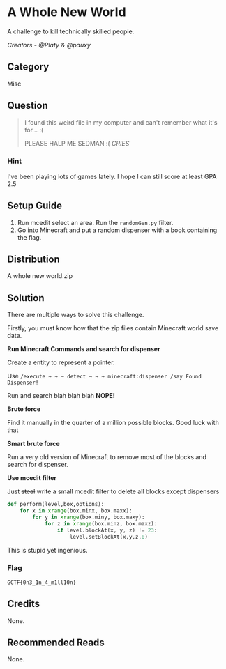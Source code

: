 # A Whole New World
A challenge to kill technically skilled people.

<i>Creators - @Platy &amp; @pauxy</i>

## Category
Misc

## Question
>I found this weird file in my computer and can't remember what it's for... :(
>
>PLEASE HALP ME SEDMAN :( *CRIES*

### Hint
I've been playing lots of games lately. I hope I can still score at least GPA 2.5

## Setup Guide
1. Run mcedit select an area. Run the `randomGen.py` filter.
2. Go into Minecraft and put a random dispenser with a book containing the flag.


## Distribution
A whole new world.zip

## Solution
There are multiple ways to solve this challenge.

Firstly, you must know how that the zip files contain Minecraft world save data.

<b>Run Minecraft Commands and search for dispenser</b>

Create a entity to represent a pointer.

Use `/execute ~ ~ ~ detect ~ ~ ~ minecraft:dispenser /say Found Dispenser!`

Run and search blah blah blah <b>NOPE!</b>

<b>Brute force</b>

Find it manually in the quarter of a million possible blocks. Good luck with that

<b>Smart brute force</b>

Run a very old version of Minecraft to remove most of the blocks and search for dispenser.

<b>Use mcedit filter</b>

Just ~~steal~~ write a small mcedit filter to delete all blocks except dispensers

```python
def perform(level,box,options):
	for x in xrange(box.minx, box.maxx):
		for y in xrange(box.miny, box.maxy):
			for z in xrange(box.minz, box.maxz):
				if level.blockAt(x, y, z) != 23:
					level.setBlockAt(x,y,z,0)
```

This is stupid yet ingenious.

### Flag
`GCTF{0n3_1n_4_m1ll10n}`

## Credits
None.

## Recommended Reads
None.